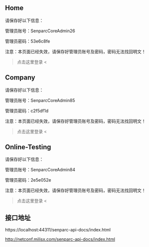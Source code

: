 ﻿## Home

请保存好以下信息：

管理员账号：SenparcCoreAdmin26

管理员密码：53e6c8fe

注意：本页面已经失效，请保存好管理员账号及密码，密码无法找回明文！

> 点击这里登录 <

## Company

请保存好以下信息：

管理员账号：SenparcCoreAdmin85

管理员密码：c2f5df1d

注意：本页面已经失效，请保存好管理员账号及密码，密码无法找回明文！

> 点击这里登录 <

## Online-Testing

请保存好以下信息：

管理员账号：SenparcCoreAdmin84

管理员密码：2e5e052e

注意：本页面已经失效，请保存好管理员账号及密码，密码无法找回明文！

> 点击这里登录 <


## 接口地址

https://localhost:44311/senparc-api-docs/index.html

http://netconf.milisx.com/senparc-api-docs/index.html
